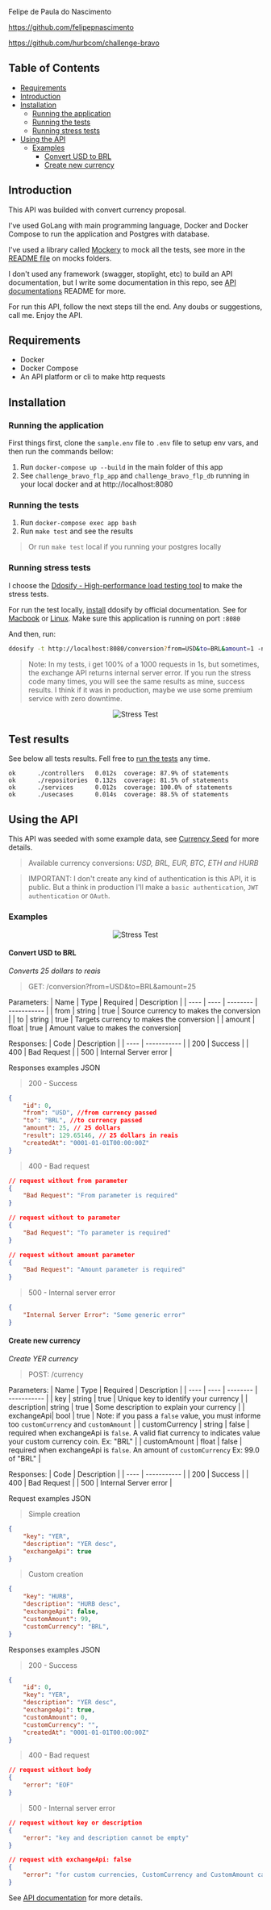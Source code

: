 Felipe de Paula do Nascimento

https://github.com/felipepnascimento

https://github.com/hurbcom/challenge-bravo

Table of Contents
-----------------
- [Requirements](#requirements)
- [Introduction](#introduction)
- [Installation](#installation)
  * [Running the application](#running-the-application)
  * [Running the tests](#running-the-tests)
  * [Running stress tests](#running-stress-tests)
- [Using the API](#using-the-api)
  * [Examples](#examples)
    + [Convert USD to BRL](#convert-usd-to-brl)
    + [Create new currency](#create-new-currency)

Introduction
-----------------
This API was builded with convert currency proposal.

I've used GoLang with main programming language, Docker and Docker Compose to run the application and Postgres with database.

I've used a library called [Mockery](https://github.com/vektra/mockery) to mock all the tests, see more in the [README file](./mocks/README.md) on mocks folders.

I don't used any framework (swagger, stoplight, etc) to build an API documentation, but I write some documentation in this repo, see [API documentations](./docs/api.md) README for more.

For run this API, follow the next steps till the end. Any doubs or suggestions, call me. Enjoy the API.

Requirements
-----------------
- Docker
- Docker Compose
- An API platform or cli to make http requests

Installation
-----------------
### Running the application
First things first, clone the `sample.env` file to `.env` file to setup env vars, and then run the commands bellow:

1. Run `docker-compose up --build` in the main folder of this app
2. See `challenge_bravo_flp_app` and `challenge_bravo_flp_db` running in your local docker and at http://localhost:8080

### Running the tests
1. Run `docker-compose exec app bash`
2. Run `make test` and see the results
> Or run `make test` local if you running your postgres locally

### Running stress tests

I choose the [Ddosify - High-performance load testing tool](https://github.com/ddosify/ddosify) to make the stress tests.

For run the test locally, [install](https://github.com/ddosify/ddosify#installation) ddosify by official documentation. See for [Macbook](https://github.com/ddosify/ddosify#homebrew-tap-macos-and-linux) or [Linux](https://github.com/ddosify/ddosify#apk-deb-rpm-arch-linux-freebsd-packages). Make sure this application is running on port `:8080`

And then, run:

```bash
ddosify -t http://localhost:8080/conversion?from=USD&to=BRL&amount=1 -n 1000 -d 1 -p HTTP -T 0
```

> Note: In my tests, i get 100% of a 1000 requests in 1s, but sometimes, the exchange API returns internal server error. If you run the stress code many times, you will see the same results as mine, success results. I think if it was in production, maybe we use some premium service with zero downtime.

<p align="center">
  <img src="./docs/stress.gif" alt="Stress Test" />
</p>

Test results
-----------------
See below all tests results. Fell free to [run the tests](#running-the-tests) any time.

```
ok  	./controllers	0.012s	coverage: 87.9% of statements
ok  	./repositories	0.132s	coverage: 81.5% of statements
ok  	./services	    0.012s	coverage: 100.0% of statements
ok  	./usecases	    0.014s	coverage: 88.5% of statements
```
Using the API
-----------------

This API was seeded with some example data, see [Currency Seed](./migrations/seeds/currency.go) for more details.

> Available currency conversions: _USD, BRL, EUR, BTC, ETH and HURB_

> IMPORTANT: I don't create any kind of authentication is this API, it is public. But a think in production I'll make a `basic authentication`, `JWT authentication` or `OAuth`.

### Examples
<p align="center">
  <img src="./docs/conversion.gif" alt="Stress Test" />
</p>

#### Convert USD to BRL
_Converts 25 dollars to reais_

> GET: /conversion?from=USD&to=BRL&amount=25

Parameters:
|    Name    |    Type    |    Required    |    Description    |
|    ----    |    ----    |    --------    |    -----------    |
|    from    |    string  |    true        |    Source currency to makes the conversion   |
|    to      |    string  |    true        |    Targets currency to makes the conversion   |
|    amount  |    float   |    true        |    Amount value to makes the conversion|

Responses:
|    Code    |    Description    |
|    ----    |    -----------    |
|    200     |    Success     |
|    400     |    Bad Request    |
|    500     |    Internal Server error    |

Responses examples JSON
> 200 - Success

```JSON
{
    "id": 0,
    "from": "USD", //from currency passed
    "to": "BRL", //to currency passed
    "amount": 25, // 25 dollars
    "result": 129.65146, // 25 dollars in reais
    "createdAt": "0001-01-01T00:00:00Z"
}
```

> 400 - Bad request

```JSON
// request without from parameter
{
    "Bad Request": "From parameter is required"
}

// request without to parameter
{
    "Bad Request": "To parameter is required"
}

// request without amount parameter
{
    "Bad Request": "Amount parameter is required"
}
```

> 500 - Internal server error

```JSON
{
    "Internal Server Error": "Some generic error"
}
```

#### Create new currency
_Create YER currency_

> POST: /currency

Parameters:
|    Name    |    Type    |    Required    |    Description    |
|    ----    |    ----    |    --------    |    -----------    |
|    key     |    string  |    true        |    Unique key to identify your currency   |
| description|    string  |    true        |    Some description to explain your currency   |
| exchangeApi|    bool    |    true       |     Note: if you pass a `false` value, you must informe too `customCurrency` and `customAmount` |
| customCurrency |    string  |   false    |    required when exchangeApi is `false`. A valid fiat currency to indicates value your custom currency coin. Ex: "BRL"   |
| customAmount   |    float  |    false    |    required when exchangeApi is `false`. An amount of `customCurrency` Ex: 99.0 of "BRL"   |

Responses:
|    Code    |    Description    |
|    ----    |    -----------    |
|    200     |    Success     |
|    400     |    Bad Request    |
|    500     |    Internal Server error    |

Request examples JSON

> Simple creation
```JSON
{
    "key": "YER",
    "description": "YER desc",
    "exchangeApi": true
}
```

> Custom creation
```JSON
{
    "key": "HURB",
    "description": "HURB desc",
    "exchangeApi": false,
    "customAmount": 99,
    "customCurrency": "BRL",
}
```

Responses examples JSON
> 200 - Success

```JSON
{
    "id": 0,
    "key": "YER",
    "description": "YER desc",
    "exchangeApi": true,
    "customAmount": 0,
    "customCurrency": "",
    "createdAt": "0001-01-01T00:00:00Z"
}

```

> 400 - Bad request

```JSON
// request without body
{
    "error": "EOF"
}
```

> 500 - Internal server error

```JSON
// request without key or description
{
    "error": "key and description cannot be empty"
}

// request with exchangeApi: false
{
    "error": "for custom currencies, CustomCurrency and CustomAmount cannot be empty"
}
```

See [API documentation](./docs/api.md) for more details.